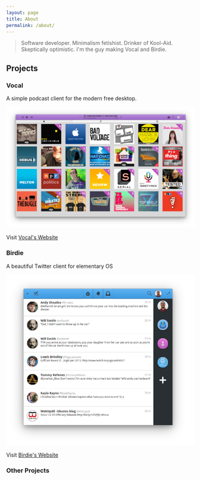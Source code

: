 ```yaml
---
layout: page
title: About
permalink: /about/
---
```

> Software developer. Minimalism fetishist. Drinker of Kool-Aid. Skeptically optimistic. I'm the guy making Vocal and Birdie.

## Projects

### Vocal
A simple podcast client for the modern free desktop.

![](https://raw.githubusercontent.com/nathandyer/nathandyer.github.io/master/img/vocal.png)

Visit [Vocal's Website](https://vocalproject.net)

### Birdie
A beautiful Twitter client for elementary OS

![](https://raw.githubusercontent.com/nathandyer/nathandyer.github.io/master/img/birdie.png)

Visit [Birdie's Website](https://birdieapp.eu)

### Other Projects
